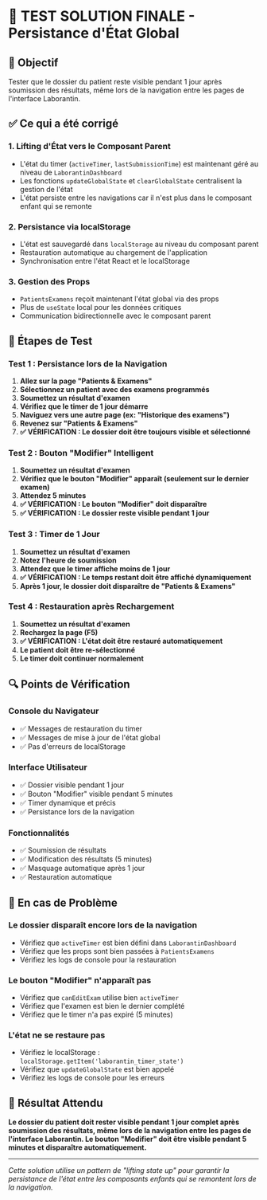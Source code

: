 # 🧪 TEST SOLUTION FINALE - Persistance d'État Global

## 🎯 Objectif
Tester que le dossier du patient reste visible pendant 1 jour après soumission des résultats, même lors de la navigation entre les pages de l'interface Laborantin.

## ✅ Ce qui a été corrigé

### 1. **Lifting d'État vers le Composant Parent**
- L'état du timer (`activeTimer`, `lastSubmissionTime`) est maintenant géré au niveau de `LaborantinDashboard`
- Les fonctions `updateGlobalState` et `clearGlobalState` centralisent la gestion de l'état
- L'état persiste entre les navigations car il n'est plus dans le composant enfant qui se remonte

### 2. **Persistance via localStorage**
- L'état est sauvegardé dans `localStorage` au niveau du composant parent
- Restauration automatique au chargement de l'application
- Synchronisation entre l'état React et le localStorage

### 3. **Gestion des Props**
- `PatientsExamens` reçoit maintenant l'état global via des props
- Plus de `useState` local pour les données critiques
- Communication bidirectionnelle avec le composant parent

## 🧪 Étapes de Test

### **Test 1 : Persistance lors de la Navigation**
1. **Allez sur la page "Patients & Examens"**
2. **Sélectionnez un patient avec des examens programmés**
3. **Soumettez un résultat d'examen**
4. **Vérifiez que le timer de 1 jour démarre**
5. **Naviguez vers une autre page (ex: "Historique des examens")**
6. **Revenez sur "Patients & Examens"**
7. **✅ VÉRIFICATION : Le dossier doit être toujours visible et sélectionné**

### **Test 2 : Bouton "Modifier" Intelligent**
1. **Soumettez un résultat d'examen**
2. **Vérifiez que le bouton "Modifier" apparaît (seulement sur le dernier examen)**
3. **Attendez 5 minutes**
4. **✅ VÉRIFICATION : Le bouton "Modifier" doit disparaître**
5. **✅ VÉRIFICATION : Le dossier reste visible pendant 1 jour**

### **Test 3 : Timer de 1 Jour**
1. **Soumettez un résultat d'examen**
2. **Notez l'heure de soumission**
3. **Attendez que le timer affiche moins de 1 jour**
4. **✅ VÉRIFICATION : Le temps restant doit être affiché dynamiquement**
5. **Après 1 jour, le dossier doit disparaître de "Patients & Examens"**

### **Test 4 : Restauration après Rechargement**
1. **Soumettez un résultat d'examen**
2. **Rechargez la page (F5)**
3. **✅ VÉRIFICATION : L'état doit être restauré automatiquement**
4. **Le patient doit être re-sélectionné**
5. **Le timer doit continuer normalement**

## 🔍 Points de Vérification

### **Console du Navigateur**
- ✅ Messages de restauration du timer
- ✅ Messages de mise à jour de l'état global
- ✅ Pas d'erreurs de localStorage

### **Interface Utilisateur**
- ✅ Dossier visible pendant 1 jour
- ✅ Bouton "Modifier" visible pendant 5 minutes
- ✅ Timer dynamique et précis
- ✅ Persistance lors de la navigation

### **Fonctionnalités**
- ✅ Soumission de résultats
- ✅ Modification des résultats (5 minutes)
- ✅ Masquage automatique après 1 jour
- ✅ Restauration automatique

## 🚨 En cas de Problème

### **Le dossier disparaît encore lors de la navigation**
- Vérifiez que `activeTimer` est bien défini dans `LaborantinDashboard`
- Vérifiez que les props sont bien passées à `PatientsExamens`
- Vérifiez les logs de console pour la restauration

### **Le bouton "Modifier" n'apparaît pas**
- Vérifiez que `canEditExam` utilise bien `activeTimer`
- Vérifiez que l'examen est bien le dernier complété
- Vérifiez que le timer n'a pas expiré (5 minutes)

### **L'état ne se restaure pas**
- Vérifiez le localStorage : `localStorage.getItem('laborantin_timer_state')`
- Vérifiez que `updateGlobalState` est bien appelé
- Vérifiez les logs de console pour les erreurs

## 🎉 Résultat Attendu

**Le dossier du patient doit rester visible pendant 1 jour complet après soumission des résultats, même lors de la navigation entre les pages de l'interface Laborantin. Le bouton "Modifier" doit être visible pendant 5 minutes et disparaître automatiquement.**

---

*Cette solution utilise un pattern de "lifting state up" pour garantir la persistance de l'état entre les composants enfants qui se remontent lors de la navigation.* 